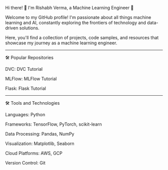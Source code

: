 Hi there! 👋 I'm Rishabh Verma, a Machine Learning Engineer 🤖

Welcome to my GitHub profile! I'm passionate about all things machine learning and AI, constantly exploring the frontiers of technology and data-driven solutions.

Here, you'll find a collection of projects, code samples, and resources that showcase my journey as a machine learning engineer.

--------------------------------------------------------------------------------------------------------------------------------------------------------------------

🛠️ Popular Repositories

DVC: DVC Tutorial

MLFlow: MLFlow Tutorial

Flask: Flask Tutorial

--------------------------------------------------------------------------------------------------------------------------------------------------------------------
🛠️ Tools and Technologies

Languages: Python

Frameworks: TensorFlow, PyTorch, scikit-learn

Data Processing: Pandas, NumPy

Visualization: Matplotlib, Seaborn

Cloud Platforms: AWS, GCP

Version Control: Git

